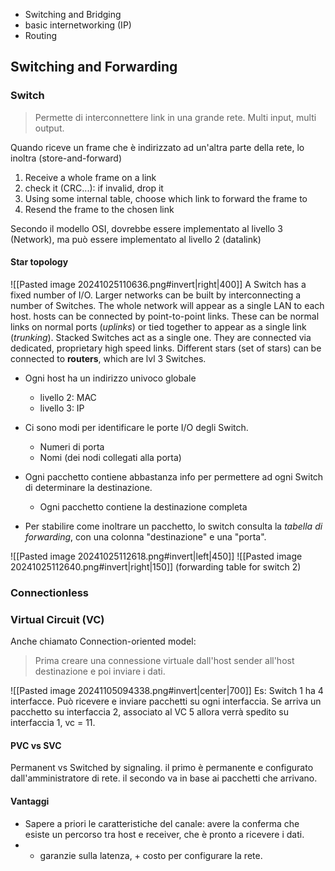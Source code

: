 - Switching and Bridging
- basic internetworking (IP)
- Routing 

## Switching and Forwarding 
### Switch 
> Permette di interconnettere link in una grande rete. Multi input, multi output. 

Quando riceve un frame che è indirizzato ad un'altra parte della rete, lo inoltra (store-and-forward)
1. Receive a whole frame on a link
2. check it (CRC...): if invalid, drop it 
3. Using some internal table, choose which link to forward the frame to
4. Resend the frame to the chosen link

Secondo il modello OSI, dovrebbe essere implementato al livello 3 (Network), ma può essere implementato al livello 2 (datalink)

#### Star topology 

![[Pasted image 20241025110636.png#invert|right|400]]
A Switch has a fixed number of I/O. Larger networks can be built by interconnecting a number of Switches. The whole network will appear as a single LAN to each host. 
hosts can be connected by point-to-point links. These can be normal links on normal ports (*uplinks*) or tied together to appear as a single link (*trunking*). 
Stacked Switches act as a single one. They are connected via dedicated, proprietary high speed links. Different stars (set of stars) can be connected to **routers**, which are lvl 3 Switches.

- Ogni host ha un indirizzo univoco globale
	- livello 2: MAC 
	- livello 3: IP 
- Ci sono modi per identificare le porte I/O degli Switch. 
	- Numeri di porta
	- Nomi (dei nodi collegati alla porta)

- Ogni pacchetto contiene abbastanza info per permettere ad ogni Switch di determinare la destinazione. 
	- Ogni pacchetto contiene la destinazione completa
- Per stabilire come inoltrare un pacchetto, lo switch consulta la *tabella di forwarding*, con una colonna "destinazione" e una "porta". 

![[Pasted image 20241025112618.png#invert|left|450]]
![[Pasted image 20241025112640.png#invert|right|150]]
(forwarding table for switch 2)

### Connectionless

### Virtual Circuit (VC)
Anche chiamato Connection-oriented model: 
> Prima creare una connessione virtuale dall'host sender all'host destinazione e poi inviare i dati. 

![[Pasted image 20241105094338.png#invert|center|700]]
Es: Switch 1 ha 4 interfacce. Può ricevere e inviare pacchetti su ogni interfaccia. 
Se arriva un pacchetto su interfaccia 2, associato al VC 5 allora verrà spedito su interfaccia 1, vc = 11. 

#### PVC vs SVC
Permanent vs Switched by signaling. il primo è permanente e configurato dall'amministratore di rete. il secondo va in base ai pacchetti che arrivano. 

#### Vantaggi
- Sapere a priori le caratteristiche del canale: avere la conferma che esiste un percorso tra host e receiver, che è pronto a ricevere i dati. 
- + garanzie sulla latenza, + costo per configurare la rete. 

